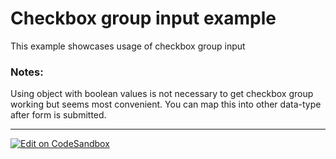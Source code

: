 # Checkbox group input example

This example showcases usage of checkbox group input

### Notes:

Using object with boolean values is not necessary to get checkbox group working
but seems most convenient. You can map this into other data-type after form is
submitted.

---

[![Edit on CodeSandbox](https://codesandbox.io/static/img/play-codesandbox.svg)](https://codesandbox.io/s/github/VirtusLab/formts/tree/master/examples/inputs/checkbox-group-input)
